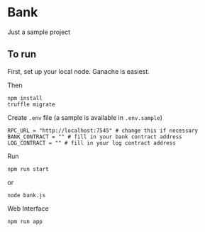 # Bank

Just a sample project

## To run
First, set up your local node. Ganache is easiest.

Then
```
npm install
truffle migrate
```

Create `.env` file (a sample is available in `.env.sample`)
```
RPC_URL = "http://localhost:7545" # change this if necessary
BANK_CONTRACT = "" # fill in your bank contract address
LOG_CONTRACT = "" # fill in your log contract address
```

Run
```
npm run start
```

or

```
node bank.js
```

Web Interface
```
npm run app
```
